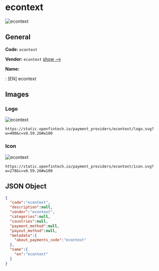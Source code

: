 
# econtext 
![econtext](https://static.openfintech.io/payment_providers/econtext/logo.svg?w=400&c=v0.59.26#w100)  

## General 
 
**Code:** `econtext` 
 
**Vendor:** `econtext` [show -->](/vendors/econtext/) 
 
**Name:** 
 
:	[EN] econtext 
 

## Images 

### Logo 
 
![econtext](https://static.openfintech.io/payment_providers/econtext/logo.svg?w=400&c=v0.59.26#w100)  

```
https://static.openfintech.io/payment_providers/econtext/logo.svg?w=400&c=v0.59.26#w100
```  

### Icon 
 
![econtext](https://static.openfintech.io/payment_providers/econtext/icon.svg?w=278&c=v0.59.26#w100)  

```
https://static.openfintech.io/payment_providers/econtext/icon.svg?w=278&c=v0.59.26#w100
```  

## JSON Object 

```json
{
  "code":"econtext",
  "description":null,
  "vendor":"econtext",
  "categories":null,
  "countries":null,
  "payment_method":null,
  "payout_method":null,
  "metadata":{
    "about_payments_code":"econtext"
  },
  "name":{
    "en":"econtext"
  }
}
```  
